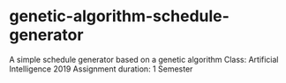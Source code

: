 # genetic-algorithm-schedule-generator
A simple schedule generator based on a genetic algorithm 
Class: Artificial Intelligence 2019 
Assignment duration: 1 Semester
